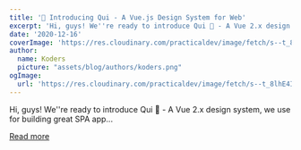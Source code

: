 ```yaml
---
title: '🥷 Introducing Qui - A Vue.js Design System for Web'
excerpt: 'Hi, guys! We''re ready to introduce Qui 🎉 - A Vue 2.x design system, we use for building great SPA app...'
date: '2020-12-16'
coverImage: 'https://res.cloudinary.com/practicaldev/image/fetch/s--t_8lhE4I--/c_imagga_scale,f_auto,fl_progressive,h_420,q_auto,w_1000/https://dev-to-uploads.s3.amazonaws.com/i/daj8u6pcbd4kvyicii6l.png'
author:
  name: Koders
  picture: "assets/blog/authors/koders.png"
ogImage:
  url: 'https://res.cloudinary.com/practicaldev/image/fetch/s--t_8lhE4I--/c_imagga_scale,f_auto,fl_progressive,h_420,q_auto,w_1000/https://dev-to-uploads.s3.amazonaws.com/i/daj8u6pcbd4kvyicii6l.png'
---
```


Hi, guys! We''re ready to introduce Qui 🎉 - A Vue 2.x design system, we use for building great SPA app...

[Read more](https://dev.to/cheesytimmy/introducing-qui-a-vue-js-design-system-for-web-5co3)
